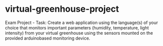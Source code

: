 # virtual-greenhouse-project
Exam Project - Task: Create a web application using the language(s) of your choice that monitors important parameters (humidity, temperature, light intensity) from your virtual greenhouse using the sensors mounted on the provided arduinobased monitoring device.
